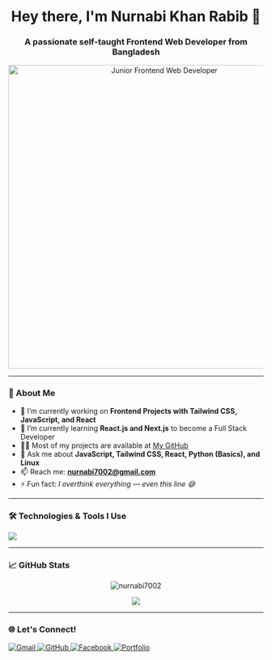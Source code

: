 <h1 align="center">Hey there, I'm Nurnabi Khan Rabib 👋</h1>
<h3 align="center">A passionate self-taught Frontend Web Developer from Bangladesh</h3>
<p align="center">
  <img src="https://ik.imagekit.io/y74mrm0nk/cover.jpg" alt="Junior Frontend Web Developer" width="600" />
</p>



---

### 🧠 About Me

- 🔭 I’m currently working on **Frontend Projects with Tailwind CSS, JavaScript, and React**
- 🌱 I’m currently learning **React.js and Next.js** to become a Full Stack Developer
- 👨‍💻 Most of my projects are available at [My GitHub](https://github.com/nurnabi7002)
- 💬 Ask me about **JavaScript, Tailwind CSS, React, Python (Basics), and Linux**
- 📫 Reach me: **nurnabi7002@gmail.com**
- ⚡ Fun fact: *I overthink everything — even this line 😅*

---

### 🛠️ Technologies & Tools I Use

<p align="left">
  <img src="https://skillicons.dev/icons?i=html,css,js,tailwind,react,python,linux,vscode,figma,github" />
</p>

---

### 📈 GitHub Stats

<p align="center">
  <img src="https://github-readme-stats.vercel.app/api?username=nurnabi7002&show_icons=true&theme=tokyonight" alt="nurnabi7002" />
</p>
<p align="center">
<img src="https://github-readme-stats.vercel.app/api/top-langs/?username=nurnabi7002&layout=compact&theme=tokyonight" />


</p>

---

### 🌐 Let's Connect!

<p align="left">
  <a href="mailto:nurnabi7002@gmail.com">
    <img src="https://img.shields.io/badge/Gmail-red?style=flat&logo=gmail&labelColor=red" alt="Gmail">
  </a>
  <a href="https://github.com/nurnabi7002" target="_blank">
    <img src="https://img.shields.io/badge/GitHub-black?style=flat&logo=github&labelColor=black" alt="GitHub">
  </a>
  <a href="https://www.facebook.com/nurnabikhan7002" target="_blank">
    <img src="https://img.shields.io/badge/Facebook-1877F2?style=flat&logo=facebook&labelColor=1877F2" alt="Facebook">
  </a>
  <a href="https://nrvortex.netlify.app/" target="_blank">
    <img src="https://img.shields.io/badge/Portfolio-000000?style=flat&logo=netlify&labelColor=000000" alt="Portfolio">
  </a>
</p>


